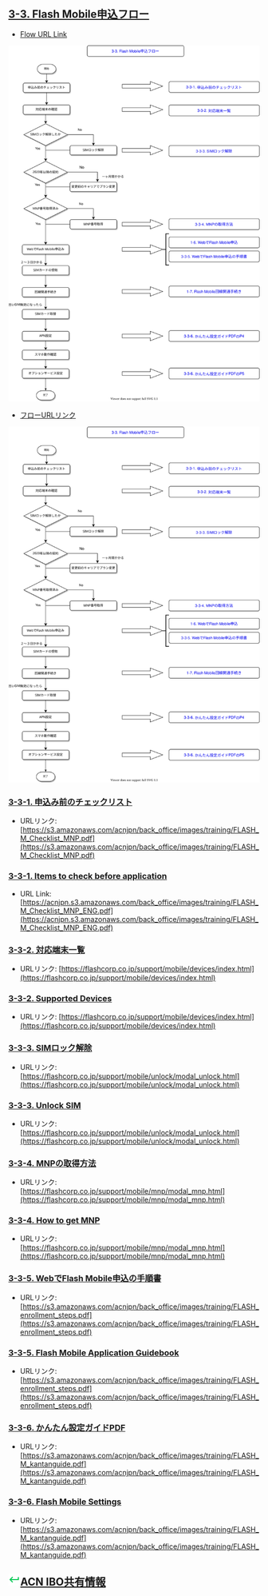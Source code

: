 ## [3-3. Flash Mobile申込フロー](03_APP_03.MD)
* [Flow URL Link](static/flash_mobile_flow_en.svg)

[![Flash Mobile Flow English](static/flash_mobile_flow.svg)](static/flash_mobile_flow_en.svg)

* [フローURLリンク](static/flash_mobile_flow.svg)

[![Flash Mobile申込フロー](static/flash_mobile_flow.svg)](static/flash_mobile_flow.svg)

### [3-3-1. 申込み前のチェックリスト](https://s3.amazonaws.com/acnjpn/back_office/images/training/FLASH_M_Checklist_MNP.pdf)
* URLリンク: [https://s3.amazonaws.com/acnjpn/back_office/images/training/FLASH_M_Checklist_MNP.pdf](https://s3.amazonaws.com/acnjpn/back_office/images/training/FLASH_M_Checklist_MNP.pdf)

### [3-3-1. Items to check before application](https://acnjpn.s3.amazonaws.com/back_office/images/training/FLASH_M_Checklist_MNP_ENG.pdf)
* URL Link: [https://acnjpn.s3.amazonaws.com/back_office/images/training/FLASH_M_Checklist_MNP_ENG.pdf](https://acnjpn.s3.amazonaws.com/back_office/images/training/FLASH_M_Checklist_MNP_ENG.pdf)

### [3-3-2. 対応端末一覧](https://flashcorp.co.jp/support/mobile/devices/index.html)
* URLリンク: [https://flashcorp.co.jp/support/mobile/devices/index.html](https://flashcorp.co.jp/support/mobile/devices/index.html)

### [3-3-2. Supported Devices](https://flashcorp.co.jp/support/mobile/devices/index.html)
* URLリンク: [https://flashcorp.co.jp/support/mobile/devices/index.html](https://flashcorp.co.jp/support/mobile/devices/index.html)

### [3-3-3. SIMロック解除](https://flashcorp.co.jp/support/mobile/unlock/modal_unlock.html)
* URLリンク: [https://flashcorp.co.jp/support/mobile/unlock/modal_unlock.html](https://flashcorp.co.jp/support/mobile/unlock/modal_unlock.html)

### [3-3-3. Unlock SIM](https://flashcorp.co.jp/support/mobile/unlock/modal_unlock.html)
* URLリンク: [https://flashcorp.co.jp/support/mobile/unlock/modal_unlock.html](https://flashcorp.co.jp/support/mobile/unlock/modal_unlock.html)

### [3-3-4. MNPの取得方法](https://flashcorp.co.jp/support/mobile/mnp/modal_mnp.html)
* URLリンク: [https://flashcorp.co.jp/support/mobile/mnp/modal_mnp.html](https://flashcorp.co.jp/support/mobile/mnp/modal_mnp.html)

### [3-3-4. How to get MNP](https://flashcorp.co.jp/support/mobile/mnp/modal_mnp.html)
* URLリンク: [https://flashcorp.co.jp/support/mobile/mnp/modal_mnp.html](https://flashcorp.co.jp/support/mobile/mnp/modal_mnp.html)

### [3-3-5. WebでFlash Mobile申込の手順書](https://s3.amazonaws.com/acnjpn/back_office/images/training/FLASH_enrollment_steps.pdf)
* URLリンク: [https://s3.amazonaws.com/acnjpn/back_office/images/training/FLASH_enrollment_steps.pdf](https://s3.amazonaws.com/acnjpn/back_office/images/training/FLASH_enrollment_steps.pdf)

### [3-3-5. Flash Mobile Application Guidebook](https://s3.amazonaws.com/acnjpn/back_office/images/training/FLASH_enrollment_steps.pdf)
* URLリンク: [https://s3.amazonaws.com/acnjpn/back_office/images/training/FLASH_enrollment_steps.pdf](https://s3.amazonaws.com/acnjpn/back_office/images/training/FLASH_enrollment_steps.pdf)

### [3-3-6. かんたん設定ガイドPDF](https://s3.amazonaws.com/acnjpn/back_office/images/training/FLASH_M_kantanguide.pdf)
* URLリンク: [https://s3.amazonaws.com/acnjpn/back_office/images/training/FLASH_M_kantanguide.pdf](https://s3.amazonaws.com/acnjpn/back_office/images/training/FLASH_M_kantanguide.pdf)

### [3-3-6. Flash Mobile Settings](https://s3.amazonaws.com/acnjpn/back_office/images/training/FLASH_M_kantanguide.pdf)
* URLリンク: [https://s3.amazonaws.com/acnjpn/back_office/images/training/FLASH_M_kantanguide.pdf](https://s3.amazonaws.com/acnjpn/back_office/images/training/FLASH_M_kantanguide.pdf)

## ![](static/keyboard-return-24.png)[ACN IBO共有情報](00_FAQ.MD)